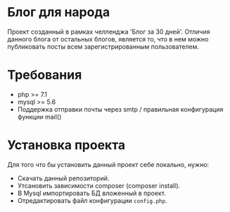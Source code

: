 # Блог для народа
Проект созданный в рамках челленджа 'Блог за 30 дней'.
Отличия данного блога от остальных блогов, является то,
что в нем можно публиковать посты всем зарегистрированным пользователем.

# Требования
- php >= 7.1
- mysql >= 5.6
- Поддержка отправки почты через smtp / правильная конфигурация функции mail() 

# Установка проекта
Для того что бы установить данный проект себе локально, нужно:

- Скачать данный репозиторий.
- Утсановить зависимости composer (composer install).
- В Mysql импортировать БД вложенный в проект.
- Отредактировать файл конфигурации `config.php`.
